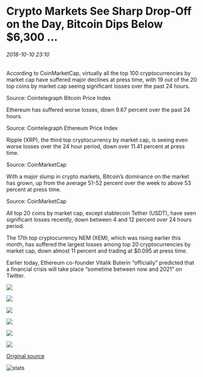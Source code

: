# Crypto Markets See Sharp Drop-Off on the Day, Bitcoin Dips Below $6,300 ...

###### 2018-10-10 23:10

According to CoinMarketCap, virtually all the top 100 cryptocurrencies by market cap have suffered major declines at press time, with 19 out of the 20 top coins by market cap seeing significant losses over the past 24 hours.

Source: Cointelegraph Bitcoin Price Index

Ethereum has suffered worse losses, down 9.67 percent over the past 24 hours.

Source: Cointelegraph Ethereum Price Index

Ripple (XRP), the third top cryptocurrency by market cap, is seeing even worse losses over the 24 hour period, down over 11.41 percent at press time.

Source: CoinMarketCap

With a major slump in crypto markets, Bitcoin’s dominance on the market has grown, up from the average 51-52 percent over the week to above 53 percent at press time.

Source: CoinMarketCap

All top 20 coins by market cap, except stablecoin Tether (USDT), have seen significant losses recently, down between 4 and 12 percent over 24 hours period.

The 17th top cryptocurrency NEM (XEM), which was rising earlier this month, has suffered the largest losses among top 20 cryptocurrencies by market cap, down almost 11 percent and trading at $0.095 at press time.

Earlier today, Ethereum co-founder Vitalik Buterin “officially” predicted that a financial crisis will take place “sometime between now and 2021” on Twitter.

![](https://s3.cointelegraph.com/storage/uploads/view/252a9b0bd0e6902041fc7dc33374d58f.png)

![](https://s3.cointelegraph.com/storage/uploads/view/53f731515c9fc5fb9510ac8655ba0028.jpg)

![](https://s3.cointelegraph.com/storage/uploads/view/5fbfbfce0e87bdfff6d2034e380c49fb.jpg)

![](https://s3.cointelegraph.com/storage/uploads/view/d2a6a11462e160f846774202c140d591.jpg)

![](https://s3.cointelegraph.com/storage/uploads/view/3c739fbe00e934b5cc129eeb441de562.jpeg)

![](https://s3.cointelegraph.com/storage/uploads/view/18321e77d6ca54bcb5fe783276beb432.jpeg)

[Original source](https://cointelegraph.com/news/crypto-markets-see-sharp-drop-off-on-the-day-bitcoin-dips-below-6-300)

![stats](https://c.statcounter.com/11760860/0/a89fa40b/1/ "stats")